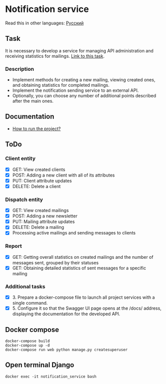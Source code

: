 # Notification service
Read this in other languages: [Русский](docs/ru/README.md)

## Task

It is necessary to develop a service for managing API administration and receiving statistics for mailings.
[Link to this task](https://vans-tan-09u.craft.me/n6OVYFVUpq0o6L).

### Description

- Implement methods for creating a new mailing, viewing created ones, and obtaining statistics for completed mailings.
- Implement the notification sending service to an external API.
- Optionally, you can choose any number of additional points described after the main ones.

## Documentation

- [How to run the project?](docs/en/run_app.md)

## ToDo

### Client entity

- [X] GET: View created clients
- [X] POST: Adding a new client with all of its attributes
- [X] PUT: Client attribute updates
- [X] DELETE: Delete a client

### Dispatch entity

- [X] GET: View created mailings
- [X] POST: Adding a new newsletter
- [X] PUT: Mailing attribute updates
- [X] DELETE: Delete a mailing
- [X] Processing active mailings and sending messages to clients

### Report

- [X] GET: Getting overall statistics on created mailings and the number of messages sent, grouped by their statuses
- [X] GET: Obtaining detailed statistics of sent messages for a specific mailing

### Additional tasks

- [X] 3\. Prepare a docker-compose file to launch all project services with a single command.
- [X] 5\. Configure it so that the Swagger UI page opens at the /docs/ address, displaying the documentation for the developed API.

## Docker compose

```commandline
docker-compose build
docker-compose up -d
docker-compose run web python manage.py createsuperuser
```

## Open terminal Django

```commandline
docker exec -it notification_service bash
```
